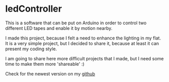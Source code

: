 # ledController

This is a software that can be put on Arduino in order to control two different LED tapes and enable it by motion nearby.

I made this project, because I felt a need to enhance the lighting in my flat.
It is a very simple project, but I decided to share it, because at least it can present my coding style.

I am going to share here more difficult projects that I made, but I need some time to make them more 'shareable' :)

Check for the newest version on my [github](https://github.com/prafalko/ledController)
